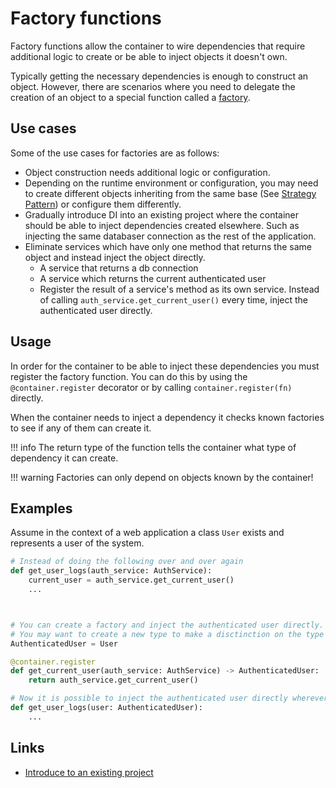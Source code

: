# Factory functions

Factory functions allow the container to wire dependencies that require additional logic to create 
or be able to inject objects it doesn't own.

Typically getting the necessary dependencies is enough to construct an object. However, there are scenarios
where you need to delegate the creation of an object to a special function called a 
[factory](https://en.wikipedia.org/wiki/Factory_(object-oriented_programming)).

## Use cases

Some of the use cases for factories are as follows:

* Object construction needs additional logic or configuration.
* Depending on the runtime environment or configuration, you may need to create different objects 
inheriting from the same base (See [Strategy Pattern](https://en.wikipedia.org/wiki/Strategy_pattern)) or configure them differently. 
* Gradually introduce DI into an existing project where the container should be able to inject dependencies created elsewhere. 
Such as injecting the same databaser connection as the rest of the application.
* Eliminate services which have only one method that returns the same object and instead inject the object directly.
    * A service that returns a db connection
    * A service which returns the current authenticated user
    * Register the result of a service's method as its own service. Instead of calling `auth_service.get_current_user()` every time, inject the authenticated user directly.

## Usage

In order for the container to be able to inject these dependencies you must register the factory function.
You can do this by using the `@container.register` decorator or by calling `container.register(fn)` directly.

When the container needs to inject a dependency it checks known factories to see if any of them can create it.


!!! info 
    The return type of the function tells the container what type of dependency it can create.

!!! warning
    Factories can only depend on objects known by the container!

## Examples

Assume in the context of a web application a class `User` exists and represents a user of the system.

```python
# Instead of doing the following over and over again
def get_user_logs(auth_service: AuthService):
    current_user = auth_service.get_current_user()
    ...



# You can create a factory and inject the authenticated user directly.
# You may want to create a new type to make a disctinction on the type of user this is.
AuthenticatedUser = User

@container.register
def get_current_user(auth_service: AuthService) -> AuthenticatedUser:
    return auth_service.get_current_user()

# Now it is possible to inject the authenticated user directly wherever it is necessary.
def get_user_logs(user: AuthenticatedUser):
    ...
```

## Links

* [Introduce to an existing project](introduce_to_an_existing_project.md)
